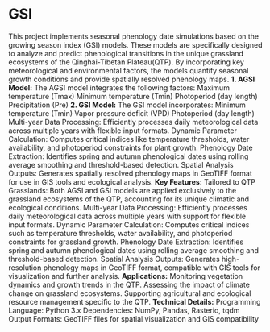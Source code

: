 # GSI
This project implements seasonal phenology date simulations based on the growing season index (GSI) models. These models are specifically designed to analyze and predict phenological transitions in the unique grassland ecosystems of the Qinghai-Tibetan Plateau(QTP). By incorporating key meteorological and environmental factors, the models quantify seasonal growth conditions and provide spatially resolved phenology maps.
**1. AGSI Model:**
The AGSI model integrates the following factors:
Maximum temperature (Tmax)
Minimum temperature (Tmin)
Photoperiod (day length)
Precipitation (Pre)
**2. GSI Model:**
The GSI model incorporates:
Minimum temperature (Tmin)
Vapor pressure deficit (VPD)
Photoperiod (day length)
Multi-year Data Processing: Efficiently processes daily meteorological data across multiple years with flexible input formats.
Dynamic Parameter Calculation: Computes critical indices like temperature thresholds, water availability, and photoperiod constraints for plant growth.
Phenology Date Extraction: Identifies spring and autumn phenological dates using rolling average smoothing and threshold-based detection.
Spatial Analysis Outputs: Generates spatially resolved phenology maps in GeoTIFF format for use in GIS tools and ecological analysis.
**Key Features:**
Tailored to QTP Grasslands: Both AGSI and GSI models are applied exclusively to the grassland ecosystems of the QTP, accounting for its unique climatic and ecological conditions.
Multi-year Data Processing: Efficiently processes daily meteorological data across multiple years with support for flexible input formats.
Dynamic Parameter Calculation: Computes critical indices such as temperature thresholds, water availability, and photoperiod constraints for grassland growth.
Phenology Date Extraction: Identifies spring and autumn phenological dates using rolling average smoothing and threshold-based detection.
Spatial Analysis Outputs: Generates high-resolution phenology maps in GeoTIFF format, compatible with GIS tools for visualization and further analysis.
**Applications:**
Monitoring vegetation dynamics and growth trends in the QTP.
Assessing the impact of climate change on grassland ecosystems.
Supporting agricultural and ecological resource management specific to the QTP.
**Technical Details:**
Programming Language: Python 3.x
Dependencies: NumPy, Pandas, Rasterio, tqdm
Output Formats: GeoTIFF files for spatial visualization and GIS compatibility
